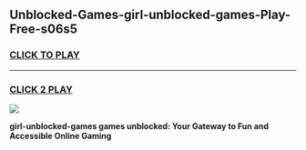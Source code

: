 
## Unblocked-Games-girl-unblocked-games-Play-Free-s06s5
<h3>
<a href="https://premium76.site?title=girl-unblocked-games&ref=17A">CLICK TO PLAY</a></h3>
<hr>

<h3>
<a href="https://premium76.site?title=girl-unblocked-games&ref=17A">CLICK 2 PLAY</a>
  
</h3>

<a href="https://premium76.site?title=girl-unblocked-games&ref=17A"><img src="https://clearcache.store/games.png"></a>


**girl-unblocked-games games unblocked: Your Gateway to Fun and Accessible Online Gaming**
